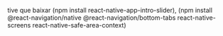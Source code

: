 tive que baixar (npm install react-native-app-intro-slider), (npm install @react-navigation/native @react-navigation/bottom-tabs react-native-screens react-native-safe-area-context)
